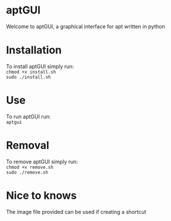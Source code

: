 <h1>aptGUI</h1>
Welcome to aptGUI, a graphical interface for apt written in python

<h1>Installation</h1>
To install aptGUI simply run:<br>
<code>chmod +x install.sh</code><br>
<code>sudo ./install.sh</code>

<h1>Use</h1>
To run aptGUI run:<br>
<code>aptgui</code>

<h1>Removal</h1>
To remove aptGUI simply run:<br>
<code>chmod +x remove.sh</code><br>
<code>sudo ./remove.sh</code>

<h1>Nice to knows</h1>
The image file provided can be used if creating a shortcut

